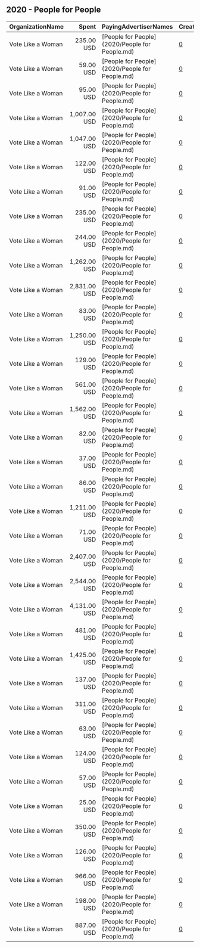 ## 2020 - People for People 
|OrganizationName|Spent|PayingAdvertiserNames|CreativeUrls|Impressions|Genders|AgeBrackets|CountryCodes|BillingAddresses|CandidateBallotInformation|
|:---|---:|:---|:---|---:|:---|:---|:---|:---|:---|
|Vote Like a Woman|235.00 USD|[People for People](2020/People for People.md)|[0](https://www.snap.com/political-ads/asset/8067c334909bbc8ee5d32bd1ceb19e3f5fd1f24cb115b57a00172832192b8a57?mediaType=mp4)|30,038|||united states|US|Vote Like a Woman|
|Vote Like a Woman|59.00 USD|[People for People](2020/People for People.md)|[0](https://www.snap.com/political-ads/asset/d09a4297f97279fe4a2fb1397cd2b7840ecffc59bce092ea9496d2d434552c29?mediaType=mp4)|13,270|FEMALE|18+|united states|US||
|Vote Like a Woman|95.00 USD|[People for People](2020/People for People.md)|[0](https://www.snap.com/political-ads/asset/34ad499540871687316691b021bfe763fb69cf6e31bfc22eb2bde2f349587375?mediaType=mp4)|28,366|FEMALE|18+|united states|US||
|Vote Like a Woman|1,007.00 USD|[People for People](2020/People for People.md)|[0](https://www.snap.com/political-ads/asset/237bbb7267db33c2f99e302a52079c189984cca84b629607c08c21f4cc2ecf12?mediaType=mp4)|604,458|FEMALE||united states|US|Vote Like a Woman|
|Vote Like a Woman|1,047.00 USD|[People for People](2020/People for People.md)|[0](https://www.snap.com/political-ads/asset/eb3c0251ff2752d7f20fe83bc71d74c000c2589fc6b34c27c41bac3380b265e7?mediaType=mp4)|228,864|FEMALE|18+|united states|US||
|Vote Like a Woman|122.00 USD|[People for People](2020/People for People.md)|[0](https://www.snap.com/political-ads/asset/e14319046367ae1137c1736dbfb46c45d361d4f2483adf76c565a1b979e45a6f?mediaType=mp4)|24,711|FEMALE|18+|united states|US||
|Vote Like a Woman|91.00 USD|[People for People](2020/People for People.md)|[0](https://www.snap.com/political-ads/asset/1b11bde03b1badc3afbc34bbc96ede7f92aa8ebc20f5b76d8034c54bed986d82?mediaType=mp4)|24,495|FEMALE|18+|united states|US||
|Vote Like a Woman|235.00 USD|[People for People](2020/People for People.md)|[0](https://www.snap.com/political-ads/asset/83de0207655a219c2ccf9647b345a543e7374dc7181c4326cb63792fb0d2789a?mediaType=mp4)|149,414|FEMALE||united states|US|Vote Like a Woman|
|Vote Like a Woman|244.00 USD|[People for People](2020/People for People.md)|[0](https://www.snap.com/political-ads/asset/8ca4ac9f85425961c36328b120d0c9fcfe3339edbad140c9e7d0e7f9752594c9?mediaType=mp4)|35,825||18+|united states|US|Vote Like a Woman|
|Vote Like a Woman|1,262.00 USD|[People for People](2020/People for People.md)|[0](https://www.snap.com/political-ads/asset/7d591f083246cba2c41582d8077f320074ca65b7acde07ad8bb0e7a51f6f77b4?mediaType=mp4)|240,636|FEMALE|18+|united states|US||
|Vote Like a Woman|2,831.00 USD|[People for People](2020/People for People.md)|[0](https://www.snap.com/political-ads/asset/5fdbd1edbc82a3ed7b445e354d4c12b7465c082b27af1c74b40e72d42693a245?mediaType=mp4)|2,108,000|FEMALE||united states|US|Vote Like a Woman|
|Vote Like a Woman|83.00 USD|[People for People](2020/People for People.md)|[0](https://www.snap.com/political-ads/asset/adce76daad6dc3116c0d1123f77b25cea64053703249c301fafbd43ce1b36f01?mediaType=mp4)|24,602|FEMALE|18+|united states|US||
|Vote Like a Woman|1,250.00 USD|[People for People](2020/People for People.md)|[0](https://www.snap.com/political-ads/asset/f1f2e487ceeefe5b7cfcaaadef28f8e0f640ae4fffa0300b2cd5e415c91d3ce5?mediaType=mp4)|239,681|FEMALE||united states|US||
|Vote Like a Woman|129.00 USD|[People for People](2020/People for People.md)|[0](https://www.snap.com/political-ads/asset/9c08fa00da8e838611c80d6638ee4d717391980a3ec34ed61a5df7abc3c540a6?mediaType=mp4)|95,607|||united states|US|Vote Like a Woman|
|Vote Like a Woman|561.00 USD|[People for People](2020/People for People.md)|[0](https://www.snap.com/political-ads/asset/c94d5c9b2c977ad1131b85709a768eea476d170807a3352e7ec3bbe934f929e2?mediaType=mp4)|76,473|||united states|US|Vote Like a Woman|
|Vote Like a Woman|1,562.00 USD|[People for People](2020/People for People.md)|[0](https://www.snap.com/political-ads/asset/0f59c417335949a54db185b1e5487af17cde73713d42f42f3728b9b2151b395b?mediaType=mp4)|296,107|FEMALE|18+|united states|US||
|Vote Like a Woman|82.00 USD|[People for People](2020/People for People.md)|[0](https://www.snap.com/political-ads/asset/08d1870b59c49d69f39a4d349b6bda2305b7ddc00ffebe832b4135d6fee8807f?mediaType=mp4)|21,587|FEMALE||united states|US||
|Vote Like a Woman|37.00 USD|[People for People](2020/People for People.md)|[0](https://www.snap.com/political-ads/asset/a31e180287a76f1e89005fbcda15bb29c13274d33fbd1d5019fc60d9a5dd84f8?mediaType=mp4)|7,963|FEMALE|18+|united states|US||
|Vote Like a Woman|86.00 USD|[People for People](2020/People for People.md)|[0](https://www.snap.com/political-ads/asset/0557a6d5ed1ab59f131ed5178193946c2da5b9df5a4daf81df544a38ecb3698a?mediaType=mp4)|23,031|FEMALE||united states|US||
|Vote Like a Woman|1,211.00 USD|[People for People](2020/People for People.md)|[0](https://www.snap.com/political-ads/asset/2a9fbfd95d766e60e0acdf8aad40ffa2a425a0432974d96f13c3de6a955ad122?mediaType=mp4)|852,979|FEMALE||united states|US|Vote Like a Woman|
|Vote Like a Woman|71.00 USD|[People for People](2020/People for People.md)|[0](https://www.snap.com/political-ads/asset/67e74a2df4ba35185b31857265c11885b03ce57f06ec93566b7c55a9e3e8ea72?mediaType=mp4)|14,842|FEMALE||united states|US||
|Vote Like a Woman|2,407.00 USD|[People for People](2020/People for People.md)|[0](https://www.snap.com/political-ads/asset/f1204b69a5dfec79e3da1c34b1b29087e17227484e1a45d474f6b1c9fb0b6afe?mediaType=mp4)|1,639,824|||united states|US|Vote Like a Woman|
|Vote Like a Woman|2,544.00 USD|[People for People](2020/People for People.md)|[0](https://www.snap.com/political-ads/asset/616e6d01f3b85b0e4f5eae2a156939a990eaee8689779cd8d93e344ba32d11f2?mediaType=mp4)|371,000|FEMALE||united states|US||
|Vote Like a Woman|4,131.00 USD|[People for People](2020/People for People.md)|[0](https://www.snap.com/political-ads/asset/58e7bc76e9b9b3f4bcc50e4d0a497d8604b38c91ecb9bcc644999616bb612dc9?mediaType=mp4)|2,599,284|FEMALE||united states|US|Vote Like a Woman|
|Vote Like a Woman|481.00 USD|[People for People](2020/People for People.md)|[0](https://www.snap.com/political-ads/asset/382a678553d07d8983da42df4a54023884abf333e0741cbfd5b0f668c4383239?mediaType=mp4)|55,382||18+|united states|US|Vote Like a Woman|
|Vote Like a Woman|1,425.00 USD|[People for People](2020/People for People.md)|[0](https://www.snap.com/political-ads/asset/4626bc4a95483bb8db48d976dba9ecf35bf43a97371bbd49f458e585afce80e8?mediaType=mp4)|197,902|||united states|US|Vote Like a Woman|
|Vote Like a Woman|137.00 USD|[People for People](2020/People for People.md)|[0](https://www.snap.com/political-ads/asset/476d0335a7d53fe858101b8a72174140db918bb6e0f4c5d87e51fdec5778e3d7?mediaType=mp4)|36,046|FEMALE|18+|united states|US||
|Vote Like a Woman|311.00 USD|[People for People](2020/People for People.md)|[0](https://www.snap.com/political-ads/asset/f76edf7d0ffba8978ac1de76bdaef6853e88d3640f1afa7d0484e22264204cc4?mediaType=mp4)|66,379|FEMALE|18+|united states|US||
|Vote Like a Woman|63.00 USD|[People for People](2020/People for People.md)|[0](https://www.snap.com/political-ads/asset/2fed39c405904abb99a503667b42bfe6d87b5030563c5349a13e6c3cd1a495b0?mediaType=mp4)|15,040|FEMALE|18+|united states|US||
|Vote Like a Woman|124.00 USD|[People for People](2020/People for People.md)|[0](https://www.snap.com/political-ads/asset/e9f40a404026dda4c6fe1c180a962637c8f756a12de111390fdc554fc17e8aa5?mediaType=mp4)|30,677|FEMALE|18+|united states|US||
|Vote Like a Woman|57.00 USD|[People for People](2020/People for People.md)|[0](https://www.snap.com/political-ads/asset/f82413aaeb1ba3ab558439fe03e0f0371349cd766520d5e7ab306672effb7e01?mediaType=mp4)|15,063|FEMALE|18+|united states|US||
|Vote Like a Woman|25.00 USD|[People for People](2020/People for People.md)|[0](https://www.snap.com/political-ads/asset/c33bc9dffd7e7e5179d8c5b6f193eefb19423aba909f9270dc63f1bb8cfc2e21?mediaType=mp4)|2,793||18+|united states|US|Vote Like a Woman|
|Vote Like a Woman|350.00 USD|[People for People](2020/People for People.md)|[0](https://www.snap.com/political-ads/asset/d796059a0e2c29f85e30dda6f556bedb74fdeea7d31066cf6c16a6eaa158ae47?mediaType=mp4)|91,227|FEMALE|18+|united states|US||
|Vote Like a Woman|126.00 USD|[People for People](2020/People for People.md)|[0](https://www.snap.com/political-ads/asset/e88c08243048e3f30378248dccdfa08e9864d27ba3b064e1caab9b1ae525d749?mediaType=mp4)|31,780|FEMALE||united states|US||
|Vote Like a Woman|966.00 USD|[People for People](2020/People for People.md)|[0](https://www.snap.com/political-ads/asset/20663b20065a69f82e62d41b05e5306eaf8c8fbb8d80801e1ca3f8766cab87f0?mediaType=mp4)|304,323||18+|united states|US||
|Vote Like a Woman|198.00 USD|[People for People](2020/People for People.md)|[0](https://www.snap.com/political-ads/asset/f635eb7c122c318d8c6172048d950911425ca70367ab4059ebfe480be2599739?mediaType=mp4)|151,545|FEMALE||united states|US|Vote Like a Woman|
|Vote Like a Woman|887.00 USD|[People for People](2020/People for People.md)|[0](https://www.snap.com/political-ads/asset/b3a88e897108f18cd36bd8e5c52d24208e7743fae0819356e1935d4b9f0b636e?mediaType=mp4)|233,792|FEMALE|18+|united states|US||
